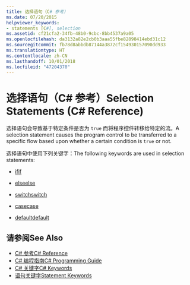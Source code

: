 ```yaml
---
title: 选择语句（C# 参考）
ms.date: 07/20/2015
helpviewer_keywords:
- statements [C#], selection
ms.assetid: cf21cfa2-34fb-48b0-9cbc-8bb4537a9a05
ms.openlocfilehash: da3132a82e2cb0b3aaa55fbe82898414ebd31c12
ms.sourcegitcommit: fb78d8abbdb87144a3872cf154930157090dd933
ms.translationtype: HT
ms.contentlocale: zh-CN
ms.lasthandoff: 10/01/2018
ms.locfileid: "47204370"
---
```

# <a name="selection-statements-c-reference"></a><span data-ttu-id="73f8e-102">选择语句（C# 参考）</span><span class="sxs-lookup"><span data-stu-id="73f8e-102">Selection Statements (C# Reference)</span></span>
<span data-ttu-id="73f8e-103">选择语句会导致基于特定条件是否为 `true` 而将程序控件转移给特定的流。</span><span class="sxs-lookup"><span data-stu-id="73f8e-103">A selection statement causes the program control to be transferred to a specific flow based upon whether a certain condition is `true` or not.</span></span>  
  
 <span data-ttu-id="73f8e-104">选择语句中使用下列关键字：</span><span class="sxs-lookup"><span data-stu-id="73f8e-104">The following keywords are used in selection statements:</span></span>  
  
-   [<span data-ttu-id="73f8e-105">if</span><span class="sxs-lookup"><span data-stu-id="73f8e-105">if</span></span>](../../../csharp/language-reference/keywords/if-else.md)  
  
-   [<span data-ttu-id="73f8e-106">else</span><span class="sxs-lookup"><span data-stu-id="73f8e-106">else</span></span>](../../../csharp/language-reference/keywords/if-else.md)  
  
-   [<span data-ttu-id="73f8e-107">switch</span><span class="sxs-lookup"><span data-stu-id="73f8e-107">switch</span></span>](../../../csharp/language-reference/keywords/switch.md)  
  
-   [<span data-ttu-id="73f8e-108">case</span><span class="sxs-lookup"><span data-stu-id="73f8e-108">case</span></span>](../../../csharp/language-reference/keywords/switch.md)  
  
-   [<span data-ttu-id="73f8e-109">default</span><span class="sxs-lookup"><span data-stu-id="73f8e-109">default</span></span>](../../../csharp/language-reference/keywords/switch.md)  

## <a name="see-also"></a><span data-ttu-id="73f8e-110">请参阅</span><span class="sxs-lookup"><span data-stu-id="73f8e-110">See Also</span></span>

- [<span data-ttu-id="73f8e-111">C# 参考</span><span class="sxs-lookup"><span data-stu-id="73f8e-111">C# Reference</span></span>](../../../csharp/language-reference/index.md)  
- [<span data-ttu-id="73f8e-112">C# 编程指南</span><span class="sxs-lookup"><span data-stu-id="73f8e-112">C# Programming Guide</span></span>](../../../csharp/programming-guide/index.md)  
- [<span data-ttu-id="73f8e-113">C# 关键字</span><span class="sxs-lookup"><span data-stu-id="73f8e-113">C# Keywords</span></span>](../../../csharp/language-reference/keywords/index.md)  
- [<span data-ttu-id="73f8e-114">语句关键字</span><span class="sxs-lookup"><span data-stu-id="73f8e-114">Statement Keywords</span></span>](../../../csharp/language-reference/keywords/statement-keywords.md)
